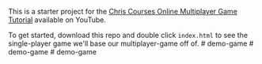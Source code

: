 This is a starter project for the [Chris Courses Online Multiplayer Game Tutorial](https://www.youtube.com/watch?v=Wcvqnx14cZA) available on YouTube.

To get started, download this repo and double click `index.html` to see the single-player game we'll base our multiplayer-game off of.
#   d e m o - g a m e  
 #   d e m o - g a m e  
 #   d e m o - g a m e  
 